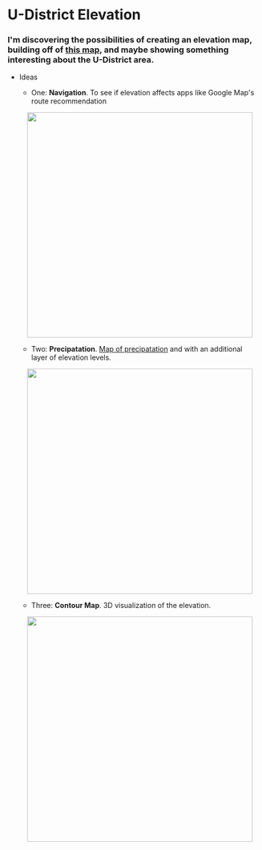 # U-District Elevation
### I'm discovering the possibilities of creating an elevation map, building off of <a href="https://en-us.topographic-map.com/maps/na3/Seattle">this map</a>, and maybe showing something interesting about the U-District area.

* Ideas
    * One: **Navigation**. To see if elevation affects apps like Google Map's route recommendation
    <p align="center">
        <img src="https://gisgeography.com/wp-content/uploads/2020/06/Seattle-Road-Map.jpg" width="450" height="450" margin-right=300px>
    </p>

    * Two: **Precipatation**. <a href="https://www.theurbanist.org/2015/10/15/map-of-the-week-rainfall-across-seattle-neighborhoods">Map of precipatation</a> and with an additional layer of elevation levels. 
    <p align="center">
        <img src="https://www.theurbanist.org/wp-content/uploads/2015/10/Screen-Shot-2015-10-14-at-19.55.34.png" width="450" height="450">
    </p>

    * Three: **Contour Map**. 3D visualization of the elevation. 
    <p align="center">
        <img src="https://cdn.vectorstock.com/i/1000x1000/54/76/3d-abstract-topographic-map-black-light-lines-back-vector-34815476.webp" width="450" height="450">
    </p>

